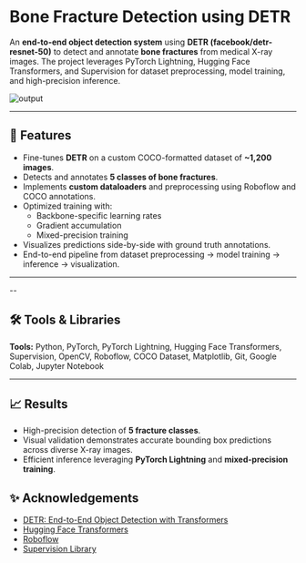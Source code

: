 # Bone Fracture Detection using DETR

An **end-to-end object detection system** using **DETR (facebook/detr-resnet-50)** to detect and annotate **bone fractures** from medical X-ray images. The project leverages PyTorch Lightning, Hugging Face Transformers, and Supervision for dataset preprocessing, model training, and high-precision inference.

![output](donwload.png)

---

## 🚀 Features

- Fine-tunes **DETR** on a custom COCO-formatted dataset of **~1,200 images**.
- Detects and annotates **5 classes of bone fractures**.
- Implements **custom dataloaders** and preprocessing using Roboflow and COCO annotations.
- Optimized training with:
  - Backbone-specific learning rates
  - Gradient accumulation
  - Mixed-precision training
- Visualizes predictions side-by-side with ground truth annotations.
- End-to-end pipeline from dataset preprocessing → model training → inference → visualization.

---

--

## 🛠 Tools & Libraries

**Tools:** Python, PyTorch, PyTorch Lightning, Hugging Face Transformers, Supervision, OpenCV, Roboflow, COCO Dataset, Matplotlib, Git, Google Colab, Jupyter Notebook

---

## 📈 Results

- High-precision detection of **5 fracture classes**.  
- Visual validation demonstrates accurate bounding box predictions across diverse X-ray images.  
- Efficient inference leveraging **PyTorch Lightning** and **mixed-precision training**.

## ✨ Acknowledgements

- [DETR: End-to-End Object Detection with Transformers](https://github.com/facebookresearch/detr)  
- [Hugging Face Transformers](https://huggingface.co/transformers/)  
- [Roboflow](https://roboflow.com/)  
- [Supervision Library](https://github.com/roboflow/supervision)  
